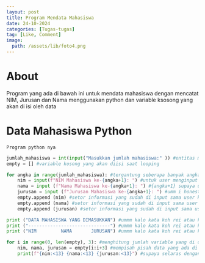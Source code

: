 ```yaml
---
layout: post
title: Program Mendata Mahasiswa
date: 24-10-2024
categories: [Tugas-tugas]
tag: [Like, Comment]
image:
  path: /assets/lib/foto4.png
---
```

# About
Program yang ada di bawah ini untuk mendata mahasiswa dengan mencatat NIM, Jurusan dan Nama menggunakan python dan variable ksosong yang akan di isi oleh data
# Data Mahasiswa Python
```Program python nya```
```python
jumlah_mahasiswa = int(input("Masukkan jumlah mahasiswa:" )) #entitas memasukkan angka
empty = [] #variable kosong yang akan diisi saat looping

for angka in range(jumlah_mahasiswa): #tergantung seberapa banyak angka yang user input sebanyak itu pula looping berjalan
    nim = input(f"NIM Mahasiswa ke-{angka+1}: ") #untuk user menginput NIM mahasiswa dan akan di ulang tergantung seberapa banyak jumlah maha di input tadi
    nama = input (f"Nama Mahasiswa ke-{angka+1}: ") #{angka+1} supaya user tidak bingung ini mahasiswa yang ke berapa
    jurusan = input (f"Jurusan Mahasiswa ke-{angka+1}: ") #umm i honestly dont know what to explain but basiclly just like the above
    empty.append (nim) #setor informasi yang sudah di input sama user ke variables (empty) makanya namanya empty :>
    empty.append (nama) #setor informasi yang sudah di input sama user ke variables (empty) makanya namanya empty :>
    empty.append (jurusan) #setor informasi yang sudah di input sama user ke variables (empty) makanya namanya empty :>

print ("DATA MAHASISWA YANG DIMASUKKAN") #ummm kalo kata koh rei atau kak hendra biar rapi dan enak diliat outputnya
print ("------------------------------") #ummm kalo kata koh rei atau kak hendra biar rapi dan enak diliat outputnya
print ("NIM         NAMA       JURUSAN") #ummm kalo kata koh rei atau kak hendra biar rapi dan enak diliat outputnya

for i in range(0, len(empty), 3): #menghitung jumlah variable yang di dalam (empty) 
    nim, nama, jurusan = empty[i:i+3] #mempisah pisah data yang ada di (empty) supaya bisa di print
    print(f"{nim:<13} {nama:<13} {jurusan:<13}") #supaya selaras dengan NIM, NAMA, dan JURUSAN di atasnya ketika di output
```
